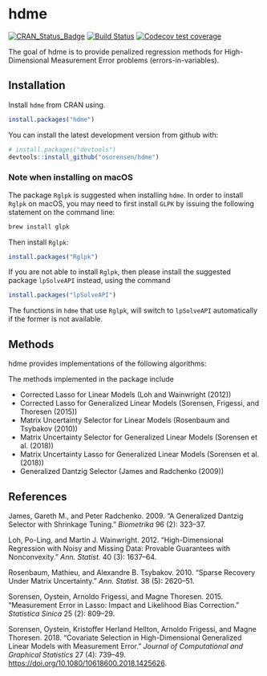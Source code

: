 
<!-- README.md is generated from README.Rmd. Please edit that file -->

# hdme

<!-- badges: start -->

[![CRAN\_Status\_Badge](http://www.r-pkg.org/badges/version/hdme)](https://cran.r-project.org/package=hdme)
[![Build
Status](https://travis-ci.org/osorensen/hdme.svg?branch=master)](https://travis-ci.org/osorensen/hdme)
[![Codecov test
coverage](https://codecov.io/gh/osorensen/hdme/branch/master/graph/badge.svg)](https://codecov.io/gh/osorensen/hdme?branch=master)
<!-- badges: end -->

The goal of hdme is to provide penalized regression methods for
High-Dimensional Measurement Error problems (errors-in-variables).

## Installation

Install `hdme` from CRAN using.

``` r
install.packages("hdme")
```

You can install the latest development version from github with:

``` r
# install.packages("devtools")
devtools::install_github("osorensen/hdme")
```

### Note when installing on macOS

The package `Rglpk` is suggested when installing `hdme`. In order to
install `Rglpk` on macOS, you may need to first install `GLPK` by
issuing the following statement on the command line:

``` bash
brew install glpk
```

Then install `Rglpk`:

``` r
install.packages("Rglpk")
```

If you are not able to install `Rglpk`, then please install the
suggested package `lpSolveAPI` instead, using the command

``` r
install.packages("lpSolveAPI")
```

The functions in `hdme` that use `Rglpk`, will switch to `lpSolveAPI`
automatically if the former is not available.

## Methods

hdme provides implementations of the following algorithms:

The methods implemented in the package include

  - Corrected Lasso for Linear Models (Loh and Wainwright (2012))
  - Corrected Lasso for Generalized Linear Models (Sorensen, Frigessi,
    and Thoresen (2015))
  - Matrix Uncertainty Selector for Linear Models (Rosenbaum and
    Tsybakov (2010))
  - Matrix Uncertainty Selector for Generalized Linear Models (Sorensen
    et al. (2018))
  - Matrix Uncertainty Lasso for Generalized Linear Models (Sorensen et
    al. (2018))
  - Generalized Dantzig Selector (James and Radchenko (2009))

## References

<div id="refs" class="references">

<div id="ref-james2009">

James, Gareth M., and Peter Radchenko. 2009. “A Generalized Dantzig
Selector with Shrinkage Tuning.” *Biometrika* 96 (2): 323–37.

</div>

<div id="ref-loh2012">

Loh, Po-Ling, and Martin J. Wainwright. 2012. “High-Dimensional
Regression with Noisy and Missing Data: Provable Guarantees with
Nonconvexity.” *Ann. Statist.* 40 (3): 1637–64.

</div>

<div id="ref-rosenbaum2010">

Rosenbaum, Mathieu, and Alexandre B. Tsybakov. 2010. “Sparse Recovery
Under Matrix Uncertainty.” *Ann. Statist.* 38 (5): 2620–51.

</div>

<div id="ref-sorensen2015">

Sorensen, Oystein, Arnoldo Frigessi, and Magne Thoresen. 2015.
“Measurement Error in Lasso: Impact and Likelihood Bias Correction.”
*Statistica Sinica* 25 (2): 809–29.

</div>

<div id="ref-sorensen2018">

Sorensen, Oystein, Kristoffer Herland Hellton, Arnoldo Frigessi, and
Magne Thoresen. 2018. “Covariate Selection in High-Dimensional
Generalized Linear Models with Measurement Error.” *Journal of
Computational and Graphical Statistics* 27 (4): 739–49.
<https://doi.org/10.1080/10618600.2018.1425626>.

</div>

</div>
